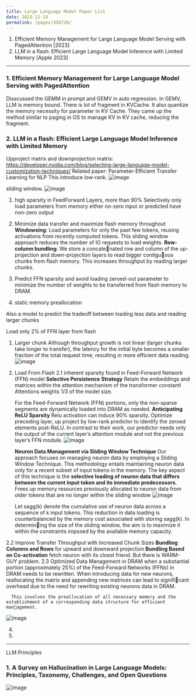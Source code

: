 ```yaml
---
title: Large Language Model Paper List
date: 2023-12-19
permalink: /pages/458720/
---
```


1. Efficient Memory Management for Large Language Model Serving with PagedAttention [2023]
2. LLM in a flash: Efficient Large Language Model Inference with Limited Memory [Apple 2023]

---
### 1. Efficient Memory Management for Large Language Model Serving with PagedAttention
Disscussed the GEMM in prompt and GEMV in auto regression.
In GEMV, LLM is memory bound. There is lot of fragment in KVCache.
It also quantize the memory necessity for parameter in KV Cache.
They came up the method similar to paging in OS to manage KV in KV cache, reducing the fragment.

### 2. LLM in a flash: Efficient Large Language Model Inference with Limited Memory

Upproject matrix and downprojection matrix:
https://developer.nvidia.com/blog/selecting-large-language-model-customization-techniques/
Related paper:
Parameter-Efficient Transfer Learning for NLP
This introduce low-rank.
![image](https://github.com/hitqshao/qishao-notes/assets/23403286/14c7f4b6-7709-48b9-9871-77296acb8e19)

sliding window.
![image](https://github.com/hitqshao/qishao-notes/assets/23403286/b3d007ea-743d-445b-8236-8e1aaaea816e)

1. high sparsity in FeedForward Layers, more than 90%
   Selectively only load parameters from memory either no-zero input or predicted have non-zero output 
2. Minimize data transfer and maximize flash memory throughout
   **Windowsing**: Load parameters for only the past few tokens, reusing activations from recently computed tokens. This sliding window approach reduces the number of IO requests to
load weights.
   **Row-column bundling**: We store a concatenated row and column of the up-projection and
down-projection layers to read bigger contiguous chunks from flash memory. This increases
throughput by reading larger chunks.

3. Predict FFN sparsity and avoid loading zeroed-out parameter
   to minimize the number of weights to be transferred from flash memory to DRAM.

4. static memory preallocation

Also a model to predict the tradeoff between loading less data and reading larger chunks

Load only 2% of FFN layer from flash

1. Larger chunk
  Although throughput growth is not linear (larger chunks take longer to transfer), the latency for the initial byte becomes a smaller fraction of the total request time, resulting in more efficient data reading.
![image](https://github.com/hitqshao/qishao-notes/assets/23403286/de3b1b16-fc7e-4ce9-bba6-aa6ad2bccf34)

2. Load From Flash
  2.1  inherent sparsity found in Feed-Forward Network (FFN) model
      **Selective Persistence Strategy**
      Retain the embeddings and matrices within the attention mechanism of the transformer constantl
      Attentions weights 1/3 of the model size.
   
      For the Feed-Forward Network (FFN) portions, only the non-sparse segments are dynamically loaded into DRAM as needed.
      **Anticipating ReLU Sparsity**
      Relu activation can induce 90% sparsity. Optimize preceding layer, up project by low-rank predictor to identify the zeroed elements post-ReLU.
   In contrast to their work, our predictor needs only the output of the current layer’s attention module and not the previous layer’s FFN module.
![image](https://github.com/hitqshao/qishao-notes/assets/23403286/008d181c-7062-404f-b63e-c2c24596c43d)

     **Neuron Data Management via Sliding Window Technique**
     Our approach focuses on managing neuron data by employing a Sliding Window Technique. This methodology entails maintaining neuron data only for a recent subset of input tokens in the memory. 
     The key aspect of this technique is the **selective loading of neuron data that differs between the current input token and its immediate predecessors**.
    Frees up memory resources previously allocated to neuron data from older tokens that are no longer within the sliding window
    ![image](https://github.com/hitqshao/qishao-notes/assets/23403286/10b9ef42-5aac-4826-9247-b90ad9a171e7)

   Let sagg(k) denote the cumulative use of neuron data across a sequence of k input tokens.
   This reduction in data loading is counterbalanced by the memory cost associated with storing sagg(k). In determining the size of the sliding window, the aim is to maximize it within the constraints imposed by the available memory capacity.

  2.2 Improve Transfer Throughput with Increased Chunk Sizes
      **Bundling Columns and Rows** for upward and downward projection
      **Bundling Based on Co-activation** fetch neuron with its cloest friend. But there is WARM-GUY problem.
  2.3 Optimized Data Management in DRAM
      when a substantial portion (approximately 25%) of the Feed-Forward Networks (FFNs) in DRAM needs to be rewritten. 
      When introducing data for new neurons, reallocating the matrix and appending new matrices can lead to significant overhead due to the need for rewriting existing neurons data in DRAM.

      This involves the preallocation of all necessary memory and the establishment of a corresponding data structure for efficient management.
![image](https://github.com/hitqshao/qishao-notes/assets/23403286/39b7adfe-fad8-4bd3-9be3-f084c260fcec)

4. 


5. 

---
LLM Principles
### 1. A Survey on Hallucination in Large Language Models: Principles, Taxonomy, Challenges, and Open Questions
![image](https://github.com/hitqshao/qishao-notes/assets/23403286/35d4a401-2b5f-43ea-8070-8d1043f9d8e2)

